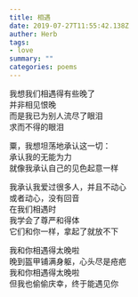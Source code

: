 ```yaml
---
title: 相遇
date: 2019-07-27T11:55:42.138Z
auther: Herb 
tags:
- love
summary: ""
categories: poems
---
```

我想我们相遇得有些晚了\
并非相见恨晚\
而是我已为别人流尽了眼泪\
求而不得的眼泪

粟，我想坦荡地承认这一切：\
承认我的无能为力\
就像我承认自己的见色起意一样

我承认我爱过很多人，并且不动心\
或者动心，没有回音\
在我们相遇时\
我学会了尊严和得体\
它们和你一样，拿起了就放不下

我和你相遇得太晚啦\
晚到盔甲铺满身躯，心头尽是疮疤\
我和你相遇得太晚啦\
但我也偷偷庆幸，终于能遇见你
